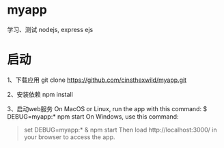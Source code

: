 # myapp
学习、测试
nodejs, express ejs


# 启动
1、下载应用
git clone https://github.com/cinsthexwild/myapp.git

2、安装依赖
npm install

3、启动web服务
On MacOS or Linux, run the app with this command:
$ DEBUG=myapp:* npm start
On Windows, use this command:
> set DEBUG=myapp:* & npm start
Then load http://localhost:3000/ in your browser to access the app.













